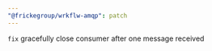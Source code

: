 ```yaml
---
"@frickegroup/wrkflw-amqp": patch
---
```


`fix` gracefully close consumer after one message received
